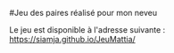 #Jeu des paires réalisé pour mon neveu

Le jeu est disponible à l'adresse suivante : https://siamja.github.io/JeuMattia/
